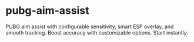 # pubg-aim-assist
PUBG aim assist with configurable sensitivity, smart ESP overlay, and smooth tracking. Boost accuracy with customizable options. Start instantly.
